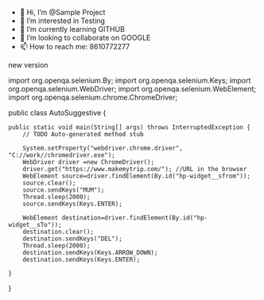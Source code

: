 - 👋 Hi, I’m @Sample Project
- 👀 I’m interested in Testing
- 🌱 I’m currently learning GITHUB
- 💞️ I’m looking to collaborate on GOOGLE
- 📫 How to reach me: 8610772277
<!---
Nagrajgit23/Nagrajgit23 is a ✨ special ✨ repository because its `README.md` (this file) appears on your GitHub profile.
You can click the Preview link to take a look at your changes.
--->
new version

import org.openqa.selenium.By;
import org.openqa.selenium.Keys;
import org.openqa.selenium.WebDriver;
import org.openqa.selenium.WebElement;
import org.openqa.selenium.chrome.ChromeDriver;

public class AutoSuggestive {

	public static void main(String[] args) throws InterruptedException {
		// TODO Auto-generated method stub

		System.setProperty("webdriver.chrome.driver", "C://work//chromedriver.exe");
		WebDriver driver =new ChromeDriver();
		driver.get("https://www.makemytrip.com/"); //URL in the browser
		WebElement source=driver.findElement(By.id("hp-widget__sfrom"));
		source.clear();
		source.sendKeys("MUM");
		Thread.sleep(2000);
		source.sendKeys(Keys.ENTER);

		WebElement destination=driver.findElement(By.id("hp-widget__sTo"));
		destination.clear();
		destination.sendKeys("DEL");
		Thread.sleep(2000);
		destination.sendKeys(Keys.ARROW_DOWN);
		destination.sendKeys(Keys.ENTER);

	}

}
